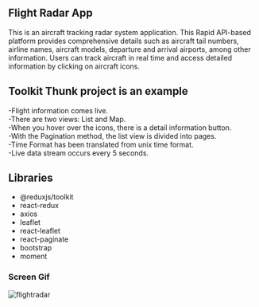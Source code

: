 <h2>Flight Radar App </h2>

This is an aircraft tracking radar system application. This Rapid API-based platform provides comprehensive details such as aircraft tail numbers, airline names, aircraft models, departure and arrival airports, among other information. Users can track aircraft in real time and access detailed information by clicking on aircraft icons.

<h2>Toolkit Thunk project is an example</h2>

-Flight information comes live. </br>
-There are two views: List and Map.</br>
-When you hover over the icons, there is a detail information button.</br>
-With the Pagination method, the list view is divided into pages.</br>
-Time Format has been translated from unix time format.</br>
-Live data stream occurs every 5 seconds.</br>

<h2>Libraries</h2>

- @reduxjs/toolkit</br>
- react-redux</br>
- axios</br>
- leaflet</br>
- react-leaflet</br>
- react-paginate</br>
- bootstrap</br>
- moment</br>

<h3>Screen Gif</h3>

![flightradar](https://github.com/begpan/translateApp/assets/145170180/54a26960-46da-4f1f-9352-9485335c6d20)

